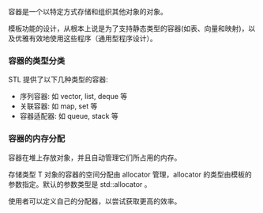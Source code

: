 
容器是一个以特定方式存储和组织其他对象的对象。

模板功能的设计，从根本上说是为了支持静态类型的容器(如表、向量和映射)，以及优雅有效地使用这些程序（通用型程序设计）。


### 容器的类型分类

STL 提供了以下几种类型的容器:
- 序列容器: 如 vector, list, deque 等
- 关联容器: 如 map, set 等
- 容器适配器: 如 queue, stack 等


### 容器的内存分配 

容器在堆上存放对象，并且自动管理它们所占用的内存。

存储类型 T 对象的容器的空间分配由 allocator 管理，allocator 的类型由模板的参数指定。默认的参数类型是 std::allocator<T> 。

使用者可以定义自己的分配器，以尝试获取更高的效率。
